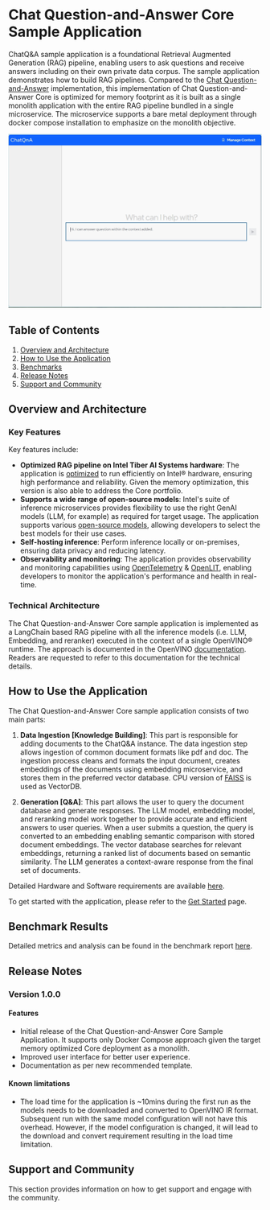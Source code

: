 # Chat Question-and-Answer Core Sample Application

ChatQ&A sample application is a foundational Retrieval Augmented Generation (RAG) pipeline, enabling users to ask questions and receive answers including on their own private data corpus. The sample application demonstrates how to build RAG pipelines. Compared to the [Chat Question-and-Answer](../chat-question-and-answer/) implementation, this implementation of Chat Question-and-Answer Core is optimized for memory footprint as it is built as a single monolith application with the entire RAG pipeline bundled in a single microservice. The microservice supports a bare metal deployment through docker compose installation to emphasize on the monolith objective.


![ChatQ&A web interface](./docs/images/ChatQnA_Webpage.png)

## Table of Contents

1. [Overview and Architecture](#overview-and-architecture)
2. [How to Use the Application](#how-to-use-the-application)
3. [Benchmarks](#benchmark-results)
4. [Release Notes](#release-notes)
5. [Support and Community](#support-and-community)

## Overview and Architecture

### Key Features

Key features include:

- **Optimized RAG pipeline on Intel Tiber AI Systems hardware**: The application is [optimized](./docs/benchmarks.md) to run efficiently on Intel® hardware, ensuring high performance and reliability. Given the memory optimization, this version is also able to address the Core portfolio.
- **Supports a wide range of open-source models**: Intel's suite of inference microservices provides flexibility to use the right GenAI models (LLM, for example) as required for target usage. The application supports various [open-source models](https://huggingface.co/OpenVINO), allowing developers to select the best models for their use cases.
- **Self-hosting inference**: Perform inference locally or on-premises, ensuring data privacy and reducing latency.
- **Observability and monitoring**: The application provides observability and monitoring capabilities using [OpenTelemetry](https://opentelemetry.io/) & [OpenLIT](https://github.com/openlit/openlit), enabling developers to monitor the application's performance and health in real-time.

### Technical Architecture
The Chat Question-and-Answer Core sample application is implemented as a LangChain based RAG pipeline with all the inference models (i.e. LLM, Embedding, and reranker) executed in the context of a single OpenVINO® runtime. The approach is documented in the OpenVINO [documentation](https://blog.openvino.ai/blog-posts/accelerate-inference-of-hugging-face-transformer-models-with-optimum-intel-and-openvino). Readers are requested to refer to this documentation for the technical details.

## How to Use the Application

The Chat Question-and-Answer Core sample application consists of two main parts:

1. **Data Ingestion [Knowledge Building]**: This part is responsible for adding documents to the ChatQ&A instance. The data ingestion step allows ingestion of common document formats like pdf and doc. The ingestion process cleans and formats the input document, creates embeddings of the documents using embedding microservice, and stores them in the preferred vector database. CPU version of [FAISS](https://faiss.ai/index.html) is used as VectorDB.

2. **Generation [Q&A]**: This part allows the user to query the document database and generate responses. The LLM model, embedding model, and reranking model work together to provide accurate and efficient answers to user queries. When a user submits a question, the query is converted to an embedding enabling semantic comparison with stored document embeddings. The vector database searches for relevant embeddings, returning a ranked list of documents based on semantic similarity. The LLM generates a context-aware response from the final set of documents.

Detailed Hardware and Software requirements are available [here](./docs/system-requirements.md).

To get started with the application, please refer to the [Get Started](./docs/get-started.md) page.

## Benchmark Results

Detailed metrics and  analysis can be found in the benchmark report [here](./docs/benchmarks.md).

## Release Notes

### Version 1.0.0

#### Features

- Initial release of the Chat Question-and-Answer Core Sample Application. It supports only Docker Compose approach given the target memory optimized Core deployment as a monolith.
- Improved user interface for better user experience.
- Documentation as per new recommended template.

#### Known limitations

- The load time for the application is ~10mins during the first run as the models needs to be downloaded and converted to OpenVINO IR format. Subsequent run with the same model configuration will not have this overhead. However, if the model configuration is changed, it will lead to the download and convert requirement resulting in the load time limitation.

## Support and Community

This section provides information on how to get support and engage with the community.
